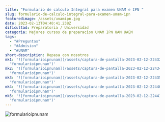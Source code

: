 ```yaml
---
title: "Formulario de calculo Integral para examen UNAM e IPN "
slug: formulario-de-calculo-integral-para-examen-unam-ipn
featuredimage: /assets/unamipn.jpg
date: 2023-02-13T04:40:41.238Z
dificultad: Preparatoria / Universidad
categoria: Mejores cursos de preparacion UNAM IPN UAM UAEM
tags:
  - "#Preguntas"
  - "#Admision"
  - "#UNAM"
short-description: R﻿epasa con nosotros
mk1: '![formularioipnunam](/assets/captura-de-pantalla-2023-02-12-224321.jpg
  "formularioipnunam")'
mk2: '![formularioipnunam](/assets/captura-de-pantalla-2023-02-12-224341.jpg
  "formularioipnunam")'
mk3: '![formularioipnunam](/assets/captura-de-pantalla-2023-02-12-224354.jpg
  "formularioipnunam")'
mk4: '![formularioipnunam](/assets/captura-de-pantalla-2023-02-12-224404.jpg
  "formularioipnunam")'
mk5: '![formularioipnunam](/assets/captura-de-pantalla-2023-02-12-224415.jpg
  "formularioipnunam")'
---
```

![formularioipnunam](/assets/captura-de-pantalla-2023-02-12-224424.jpg "formularioipnunam")